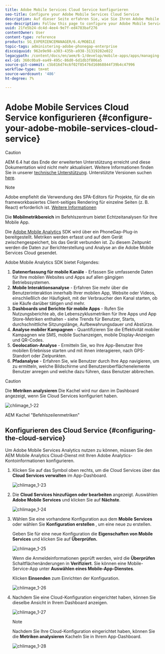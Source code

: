 ```yaml
---
title: Adobe Mobile Services Cloud Service konfigurieren
seo-title: Configure your Adobe Mobile Services Cloud Service
description: Auf dieser Seite erfahren Sie, wie Sie Ihren Adobe Mobile Services-Cloud Service konfigurieren.
seo-description: Follow this page to configure your Adobe Mobile Services Cloud Service.
uuid: 21fe5b24-dc4d-4ee4-9e7f-ed4783baf276
contentOwner: User
content-type: reference
products: SG_EXPERIENCEMANAGER/6.4/MOBILE
topic-tags: administering-adobe-phonegap-enterprise
discoiquuid: 962e9e98-a303-435b-a938-31319282e022
legacypath: /content/docs/en/aem/6-1/develop/mobile-apps/apps/managing-aem-mobile-apps/configure-your-adobe-phonegap-build-cloud-service1
exl-id: 360c0ba9-ea49-495c-86d0-6d1db3f806a5
source-git-commit: c5b816d74c6f02f85476d16868844f39b4c47996
workflow-type: tm+mt
source-wordcount: '486'
ht-degree: 7%

---
```


# Adobe Mobile Services Cloud Service konfigurieren {#configure-your-adobe-mobile-services-cloud-service}

>[!CAUTION]
>
>AEM 6.4 hat das Ende der erweiterten Unterstützung erreicht und diese Dokumentation wird nicht mehr aktualisiert. Weitere Informationen finden Sie in unserer [technische Unterstützung](https://helpx.adobe.com/de/support/programs/eol-matrix.html). Unterstützte Versionen suchen [here](https://experienceleague.adobe.com/docs/?lang=de).

>[!NOTE]
>
>Adobe empfiehlt die Verwendung des SPA-Editors für Projekte, für die ein frameworkbasiertes Client-seitiges Rendering für einzelne Seiten (z. B. React) erforderlich ist. [Weitere Informationen](/help/sites-developing/spa-overview.md)

Die **Mobilmetrikbereich** im Befehlszentrum bietet Echtzeitanalysen für Ihre Mobile App.

Die [Adobe Mobile Analytics](https://www.adobe.com/ca/solutions/digital-analytics/mobile-web-apps-analytics.html) SDK wird über ein PhoneGap-Plug-in bereitgestellt. Metriken werden erfasst und auf dem Gerät zwischengespeichert, bis das Gerät verbunden ist. Zu diesem Zeitpunkt werden die Daten zur Berichterstellung und Analyse an die Adobe Mobile Services Cloud gesendet.

Adobe Mobile Analytics SDK bietet Folgendes:

1. **Datenerfassung für mobile Kanäle** - Erfassen Sie umfassende Daten für Ihre mobilen Websites und Apps auf allen gängigen Betriebssystemen.
1. **Mobile Interaktionsanalyse** - Erfahren Sie mehr über die Benutzerinteraktion innerhalb Ihrer mobilen App, Website oder Videos, einschließlich der Häufigkeit, mit der Verbraucher den Kanal starten, ob sie Käufe darüber tätigen und mehr.
1. **Dashboards und Berichte für mobile Apps** - Rufen Sie Nutzungsberichte ab, die Lebenszyklusmetriken für Ihre Apps und App Store-Metriken enthalten - siehe Trends für Benutzer, Starts, durchschnittliche Sitzungslänge, Aufbewahrungsdauer und Abstürze.
1. **Analyse mobiler Kampagnen** - Quantifizieren Sie die Effektivität mobiler Kampagnen wie SMS, mobile Suchanzeigen, mobile Display-Anzeigen und QR-Codes.
1. **Geolocation-Analyse** - Ermitteln Sie, wo Ihre App-Benutzer Ihre mobilen Erlebnisse starten und mit ihnen interagieren, nach GPS-Standort oder Zielpunkten.
1. **Pfadanalyse** - Erfahren Sie, wie Benutzer durch Ihre App navigieren, um zu ermitteln, welche Bildschirme und Benutzeroberflächenelemente Benutzer anregen und welche dazu führen, dass Benutzer abbrechen.

>[!CAUTION]
>
>Die **Metriken analysieren** Die Kachel wird nur dann im Dashboard angezeigt, wenn Sie Cloud Services konfiguriert haben.

![chlimage_1-22](assets/chlimage_1-22.png)

AEM Kachel &quot;Befehlszeilenmetriken&quot;

## Konfigurieren des Cloud Service {#configuring-the-cloud-service}

Um Adobe Mobile Services Analytics nutzen zu können, müssen Sie den AEM Mobile Analytics Cloud-Dienst mit Ihren Adobe Analytics-Kontoinformationen konfigurieren.

1. Klicken Sie auf das Symbol oben rechts, um die Cloud Services über das **Cloud Services verwalten** im App-Dashboard.

   ![chlimage_1-23](assets/chlimage_1-23.png)

1. Die **Cloud Services hinzufügen oder bearbeiten** angezeigt. Auswählen **Adobe Mobile Services** und klicken Sie auf **Nächste**.

   ![chlimage_1-24](assets/chlimage_1-24.png)

1. Wählen Sie eine vorhandene Konfiguration aus dem **Mobile Services** oder wählen Sie **Konfiguration erstellen** , um eine neue zu erstellen.

   Geben Sie für eine neue Konfiguration die **Eigenschaften von Mobile Services** und klicken Sie auf **Überprüfen.**

   ![chlimage_1-25](assets/chlimage_1-25.png)

   Wenn die Anmeldeinformationen geprüft werden, wird die **Überprüfen** Schaltflächenänderungen in **Verifiziert**. Sie können eine Mobile-Service-App unter **Auswählen eines Mobile-App-Dienstes**.

   Klicken **Einsenden** zum Einrichten der Konfiguration.

   ![chlimage_1-26](assets/chlimage_1-26.png)

1. Nachdem Sie eine Cloud-Konfiguration eingerichtet haben, können Sie dieselbe Ansicht in Ihrem Dashboard anzeigen.

   ![chlimage_1-27](assets/chlimage_1-27.png)

   >[!NOTE]
   >
   >Nachdem Sie Ihre Cloud-Konfiguration eingerichtet haben, können Sie die **Metriken analysieren** Kacheln Sie in Ihrem App-Dashboard.

   ![chlimage_1-28](assets/chlimage_1-28.png)
